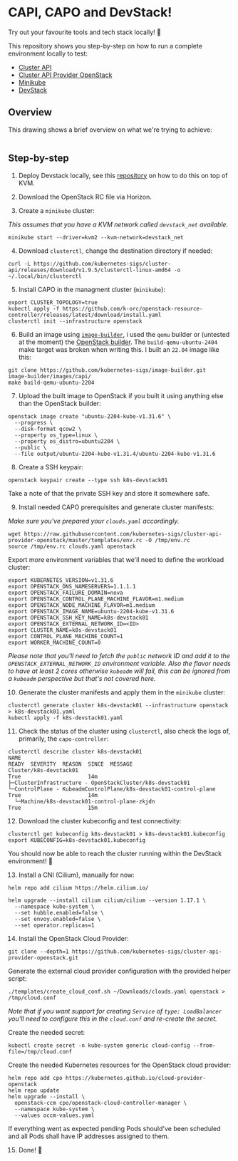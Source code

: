 # CAPI, CAPO and DevStack!

Try out your favourite tools and tech stack locally! :rocket:

This repository shows you step-by-step on how to run a complete environment locally to test:
* [Cluster API](https://github.com/kubernetes-sigs/cluster-api)
* [Cluster API Provider OpenStack](https://github.com/kubernetes-sigs/cluster-api-provider-openstack)
* [Minikube](https://minikube.sigs.k8s.io/docs/start/?arch=%2Flinux%2Fx86-64%2Fstable%2Fbinary+download)
* [DevStack](https://github.com/openstack/devstack)

## Overview

This drawing shows a brief overview on what we're trying to achieve:

<div align="center">
  <img src="https://github.com/user-attachments/assets/f6eed09d-52fd-4e4a-83da-0d2909bff894" alt="">
</div>

## Step-by-step

1. Deploy Devstack locally, see this [repository](https://github.com/mikejoh/devstack-on-kvm) on how to do this on top of KVM.

2. Download the OpenStack RC file via Horizon.

3. Create a `minikube` cluster:

_This assumes that you have a KVM network called `devstack_net` available._

```
minikube start --driver=kvm2 --kvm-network=devstack_net
```

4. Download `clusterctl`, change the destination directory if needed:

```
curl -L https://github.com/kubernetes-sigs/cluster-api/releases/download/v1.9.5/clusterctl-linux-amd64 -o ~/.local/bin/clusterctl
```

5. Install CAPO in the managment cluster (`minikube`):

```
export CLUSTER_TOPOLOGY=true
kubectl apply -f https://github.com/k-orc/openstack-resource-controller/releases/latest/download/install.yaml
clusterctl init --infrastructure openstack
```

6. Build an image using [`image-builder`](https://image-builder.sigs.k8s.io/capi/providers/openstack.html), i used the `qemu` builder or (untested at the moment) the [OpenStack builder](https://image-builder.sigs.k8s.io/capi/providers/openstack-remote). The `build-qemu-ubuntu-2404` make target was broken when writing this. I built an `22.04` image like this:

```
git clone https://github.com/kubernetes-sigs/image-builder.git
image-builder/images/capi/
make build-qemu-ubuntu-2204
```

7. Upload the built image to OpenStack if you built it using anything else than the OpenStack builder:

```
openstack image create "ubuntu-2204-kube-v1.31.6" \
  --progress \
  --disk-format qcow2 \
  --property os_type=linux \
  --property os_distro=ubuntu2204 \
  --public \
  --file output/ubuntu-2204-kube-v1.31.4/ubuntu-2204-kube-v1.31.6
```

8. Create a SSH keypair:

```
openstack keypair create --type ssh k8s-devstack01
```

Take a note of that the private SSH key and store it somewhere safe.

9. Install needed CAPO prerequisites and generate cluster manifests:

_Make sure you've prepared your `clouds.yaml` accordingly._

```
wget https://raw.githubusercontent.com/kubernetes-sigs/cluster-api-provider-openstack/master/templates/env.rc -O /tmp/env.rc
source /tmp/env.rc clouds.yaml openstack
```

Export more environment variables that we'll need to define the workload cluster:

```
export KUBERNETES_VERSION=v1.31.6
export OPENSTACK_DNS_NAMESERVERS=1.1.1.1
export OPENSTACK_FAILURE_DOMAIN=nova
export OPENSTACK_CONTROL_PLANE_MACHINE_FLAVOR=m1.medium
export OPENSTACK_NODE_MACHINE_FLAVOR=m1.medium
export OPENSTACK_IMAGE_NAME=ubuntu-2204-kube-v1.31.6
export OPENSTACK_SSH_KEY_NAME=k8s-devstack01
export OPENSTACK_EXTERNAL_NETWORK_ID=<ID>
export CLUSTER_NAME=k8s-devstack01
export CONTROL_PLANE_MACHINE_COUNT=1
export WORKER_MACHINE_COUNT=0
```

_Please note that you'll need to fetch the `public` network ID and add it to the `OPENSTACK_EXTERNAL_NETWORK_ID` environment variable. Also the flavor needs to have at least 2 cores otherwise `kubeadm` will fail, this can be ignored from a `kubeadm` perspective but that's not covered here._

10. Generate the cluster manifests and apply them in the `minikube` cluster:

```
clusterctl generate cluster k8s-devstack01 --infrastructure openstack > k8s-devstack01.yaml
kubectl apply -f k8s-devstack01.yaml
```

11. Check the status of the cluster using `clusterctl`, also check the logs of, primarily, the `capo-controller`:

```
clusterctl describe cluster k8s-devstack01
NAME                                                               READY  SEVERITY  REASON  SINCE  MESSAGE
Cluster/k8s-devstack01                                             True                     14m
├─ClusterInfrastructure - OpenStackCluster/k8s-devstack01
└─ControlPlane - KubeadmControlPlane/k8s-devstack01-control-plane  True                     14m
  └─Machine/k8s-devstack01-control-plane-zkjdn                     True                     15m
```

12. Download the cluster kubeconfig and test connectivity:

```
clusterctl get kubeconfig k8s-devstack01 > k8s-devstack01.kubeconfig
export KUBECONFIG=k8s-devstack01.kubeconfig
```

You should now be able to reach the cluster running within the DevStack environment! 🎉

13. Install a CNI (Cilium), manually for now:

```
helm repo add cilium https://helm.cilium.io/
```

```
helm upgrade --install cilium cilium/cilium --version 1.17.1 \
  --namespace kube-system \
  --set hubble.enabled=false \
  --set envoy.enabled=false \
  --set operator.replicas=1
```

14. Install the OpenStack Cloud Provider:

```
git clone --depth=1 https://github.com/kubernetes-sigs/cluster-api-provider-openstack.git
```

Generate the external cloud provider configuration with the provided helper script:

```
./templates/create_cloud_conf.sh ~/Downloads/clouds.yaml openstack > /tmp/cloud.conf
```

_Note that if you want support for creating `Service` of `type: LoadBalancer` you'll need to configure this in the `cloud.conf` and re-create the secret._

Create the needed secret:

```
kubectl create secret -n kube-system generic cloud-config --from-file=/tmp/cloud.conf
```

Create the needed Kubernetes resources for the OpenStack cloud provider:

```
helm repo add cpo https://kubernetes.github.io/cloud-provider-openstack
helm repo update
helm upgrade --install \
  openstack-ccm cpo/openstack-cloud-controller-manager \
  --namespace kube-system \
  --values occm-values.yaml
```

If everything went as expected pending Pods should've been scheduled and all Pods shall have IP addresses assigned to them.

15. Done! 🚀
